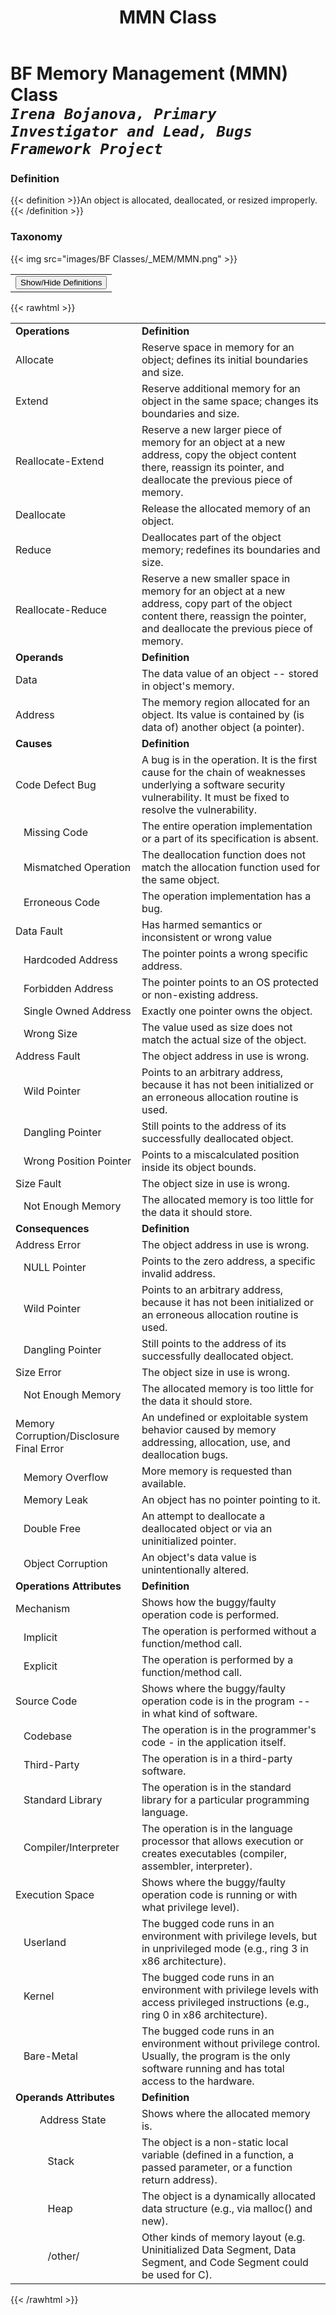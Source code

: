 ﻿---
weight: 3
title: "MMN Class"
---
# BF Memory Management (MMN) Class <br/>_`Irena Bojanova, Primary Investigator and Lead, Bugs Framework Project`_

### Definition
{{< definition >}}An object is allocated, deallocated, or resized improperly.{{< /definition >}}

###  Taxonomy


{{< img src="images/BF Classes/_MEM/MMN.png" >}}

<table>
<tr>
<td>
<button class="btn btn-primary " type="button" data-bs-toggle="collapse" data-bs-target="#collapseTable" aria-expanded="false" aria-controls="collapseTable">Show/Hide Definitions</button>
</td>
</tr>
</table>
	
{{< rawhtml >}}
<div class="collapse" id="collapseTable">
<table>
<tr>
			<td><strong>Operations</strong></td>
	<td><strong>Definition</strong></td>
	</tr>
	<tr>
			<td>Allocate </td>
	<td>Reserve space in memory for an object; defines its initial boundaries and size.</td>
	</tr>
	<tr>
			<td>Extend </td>
	<td>Reserve additional memory for an object in the same space; changes its boundaries and size.</td>
	</tr>
	<tr>
			<td>Reallocate-Extend </td>
	<td>Reserve a new larger piece of memory for an object at a new address, copy the object content there, reassign its pointer, and deallocate the previous piece of memory.</td>
	</tr>
	<tr>
			<td>Deallocate </td>
	<td>Release the allocated memory of an object.</td>
	</tr>
	<tr>
			<td>Reduce </td>
	<td>Deallocates part of the object memory; redefines its boundaries and size.</td>
	</tr>
	<tr>
			<td>Reallocate-Reduce </td>
	<td>Reserve a new smaller space in memory for an object at a new address, copy part of the object content there, reassign the pointer, and deallocate the previous piece of memory.</td>
	</tr>
	<tr>
			<td><strong>Operands</strong></td>
	<td><strong>Definition</strong></td>
	</tr>
	<tr>
			<td>Data </td>
	<td>The data value of an object -- stored in object's memory.</td>
	</tr>
	<tr>
			<td>Address </td>
	<td>The memory region allocated for an object. Its value is contained by (is data of) another object (a pointer).</td>
	</tr>
	<tr>
			<td><strong>Causes</strong></td>
	<td><strong>Definition</strong></td>
	</tr>
	<tr>
			<td>Code Defect Bug</td>
	<td>A bug is in the operation. It is the first cause for the chain of weaknesses underlying a software security vulnerability. It must be fixed to resolve the vulnerability.</td>
	</tr>
	<tr>
			<td>   Missing Code </td>
	<td>The entire operation implementation or a part of its specification is absent.</td>
	</tr>
	<tr>
			<td>   Mismatched Operation </td>
	<td>The deallocation function does not match the allocation function used for the same object.</td>
	</tr>
	<tr>
			<td>   Erroneous Code </td>
	<td>The operation implementation has a bug.</td>
	</tr>
	<tr>
			<td>Data Fault</td>
	<td>Has harmed semantics or inconsistent or wrong value</td>
	</tr>
	<tr>
			<td>   Hardcoded Address </td>
	<td>The pointer points a wrong specific address.</td>
	</tr>
	<tr>
			<td>   Forbidden Address </td>
	<td>The pointer points to an OS protected or non-existing address.</td>
	</tr>
	<tr>
			<td>   Single Owned Address </td>
	<td>Exactly one pointer owns the object.</td>
	</tr>
	<tr>
			<td>   Wrong Size </td>
	<td>The value used as size does not match the actual size of the object.</td>
	</tr>
	<tr>
			<td>Address Fault</td>
	<td>The object address in use is wrong.</td>
	</tr>
	<tr>
			<td>   Wild Pointer </td>
	<td>Points to an arbitrary address, because it has not been initialized or an erroneous allocation routine is used.</td>
	</tr>
	<tr>
			<td>   Dangling Pointer </td>
	<td>Still points to the address of its successfully deallocated object.</td>
	</tr>
	<tr>
			<td>   Wrong Position Pointer </td>
	<td>Points to a miscalculated position inside its object bounds.</td>
	</tr>
	<tr>
			<td>Size Fault</td>
	<td>The object size in use is wrong.</td>
	</tr>
	<tr>
			<td>   Not Enough Memory </td>
	<td>The allocated memory is too little for the data it should store.</td>
	</tr>
	<tr>
			<td><strong>Consequences</strong></td>
	<td><strong>Definition</strong></td>
	</tr>
	<tr>
			<td>Address Error</td>
	<td>The object address in use is wrong.</td>
	</tr>
	<tr>
			<td>   NULL Pointer </td>
	<td>Points to the zero address, a specific invalid address.</td>
	</tr>
	<tr>
			<td>   Wild Pointer </td>
	<td>Points to an arbitrary address, because it has not been initialized or an erroneous allocation routine is used.</td>
	</tr>
	<tr>
			<td>   Dangling Pointer </td>
	<td>Still points to the address of its successfully deallocated object.</td>
	</tr>
	<tr>
			<td>Size Error</td>
	<td>The object size in use is wrong.</td>
	</tr>
	<tr>
			<td>   Not Enough Memory </td>
	<td>The allocated memory is too little for the data it should store.</td>
	</tr>
	<tr>
			<td>Memory Corruption/Disclosure Final Error</td>
	<td>An undefined or exploitable system behavior caused by memory addressing, allocation, use, and deallocation bugs.</td>
	</tr>
	<tr>
			<td>   Memory Overflow </td>
	<td>More memory is requested than available.</td>
	</tr>
	<tr>
			<td>   Memory Leak </td>
	<td>An object has no pointer pointing to it.</td>
	</tr>
	<tr>
			<td>   Double Free </td>
	<td>An attempt to deallocate a deallocated object or via an uninitialized pointer.</td>
	</tr>
	<tr>
			<td>   Object Corruption </td>
	<td>An object's data value is unintentionally altered.</td>
	</tr>
	<tr>
			<td><strong>Operations Attributes</strong></td>
	<td><strong>Definition</strong></td>
	</tr>
	<tr>
			<td>Mechanism </td>
	<td>Shows how the buggy/faulty operation code is performed.</td>
	</tr>
	<tr>
			<td>   Implicit </td>
	<td>The operation is performed without a function/method call.</td>
	</tr>
	<tr>
			<td>   Explicit </td>
	<td>The operation is performed by a function/method call.</td>
	</tr>
	<tr>
			<td>Source Code </td>
	<td>Shows where the buggy/faulty operation code is in the program -- in what kind of software.</td>
	</tr>
	<tr>
			<td>   Codebase </td>
	<td>The operation is in the programmer's code - in the application itself.</td>
	</tr>
	<tr>
			<td>   Third-Party </td>
	<td>The operation is in a third-party software.</td>
	</tr>
	<tr>
			<td>   Standard Library </td>
	<td>The operation is in the standard library for a particular programming language.</td>
	</tr>
	<tr>
			<td>   Compiler/Interpreter </td>
	<td>The operation is in the language processor that allows execution or creates executables (compiler, assembler, interpreter).</td>
	</tr>
	<tr>
			<td>Execution Space </td>
	<td>Shows where the buggy/faulty operation code is running or with what privilege level).</td>
	</tr>
	<tr>
			<td>   Userland </td>
	<td>The bugged code runs in an environment with privilege levels, but in unprivileged mode (e.g., ring 3 in x86 architecture).</td>
	</tr>
	<tr>
			<td>   Kernel </td>
	<td>The bugged code runs in an environment with privilege levels with access privileged instructions (e.g., ring 0 in x86 architecture).</td>
	</tr>
	<tr>
			<td>   Bare-Metal </td>
	<td>The bugged code runs in an environment without privilege control. Usually, the program is the only software running and has total access to the hardware.</td>
	</tr>
	<tr>
			<td><strong>Operands Attributes</strong></td>
	<td><strong>Definition</strong></td>
	</tr>
	<tr>
			<td>         Address State </td>
	<td>Shows where the allocated memory is.</td>
	</tr>
	<tr>
			<td>            Stack </td>
	<td>The object is a non-static local variable (defined in a function, a passed parameter, or a function return address).</td>
	</tr>
	<tr>
			<td>            Heap </td>
	<td>The object is a dynamically allocated data structure (e.g., via malloc() and new).</td>
	</tr>
	<tr>
			<td>            /other/ </td>
	<td>Other kinds of memory layout (e.g. Uninitialized Data Segment, Data Segment, and Code Segment could be used for C).</td>
	</tr>
	
</table>
</div>
{{< /rawhtml >}}

